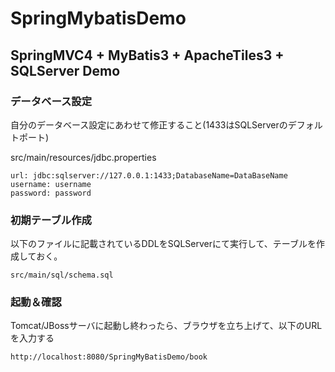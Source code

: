 # SpringMybatisDemo

## SpringMVC4 + MyBatis3 + ApacheTiles3 + SQLServer Demo

### データベース設定
自分のデータベース設定にあわせて修正すること(1433はSQLServerのデフォルトポート)

src/main/resources/jdbc.properties
```
url: jdbc:sqlserver://127.0.0.1:1433;DatabaseName=DataBaseName
username: username
password: password
```
### 初期テーブル作成  
以下のファイルに記載されているDDLをSQLServerにて実行して、テーブルを作成しておく。
```
src/main/sql/schema.sql 
```

### 起動＆確認  
Tomcat/JBossサーバに起動し終わったら、ブラウザを立ち上げて、以下のURLを入力する  
```
http://localhost:8080/SpringMyBatisDemo/book
```

